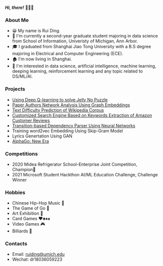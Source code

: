 ***Hi, there!*** :wave::wave::wave:

### About Me

- :grinning: My name is Rui Ding. 
- :school: ​I'm currently a second-year graduate student majoring in data science from School of Information, Univeristy of Michigan, Ann Arbor. 
- :mortar_board: I graduated from Shanghai Jiao Tong University with a B.S degree majoring in Electrical and Computer Engineering (ECE).
- :derelict_house: I'm now living in Shanghai.
- :dart: I'm interested in data science, artificial intelligence, machine learning, deeping learning, reinforcement learning and any topic related to DS/ML/AI. 

### Projects

- [Using Deep Q-learning to solve Jelly No Puzzle](https://github.com/strickland0702/Jelly_no_puzzle)
- [Paper Authors Network Analysis Using Graph Embeddings](https://github.com/strickland0702/Paper_authorship_network_analysis)
- [Text Difficulty Prediction of Wikipedia Corpus](https://github.com/strickland0702/Prediction_of_Text_Difficulty)
- [Customized Search Engine Based on Keywords Extraction of Amazon Customer Reviews](https://github.com/strickland0702/SI650_project)
- [Transition-based Dependency Parser Using Neural Networks](https://github.com/strickland0702/dependency-parser)
- Training word2vec Embedding Using Skip-Gram Model
- Lyrics Genertation Using GAN
- [AlphaGo: New Era](https://strickland0702.github.io/web-design-project-alphago/)

### Competitions

- 2020 Midea Refrigerator School-Enterprise Joint Competition, Champion:1st_place_medal:
- 2021 Microsoft Student Hackthon AI/ML Education Challenge, Challenge Winner

### Hobbies

- Chinese Hip-Hop Music :microphone:
- The Game of Go :thinking:
- Art Exhibition :art:
- Card Games :hearts::clubs::diamonds::spades:
- Video Games :video_game:
- Billiards :8ball:

### Contacts

- Email: ruiding@umich.edu
- Wechat: dr18036059223

